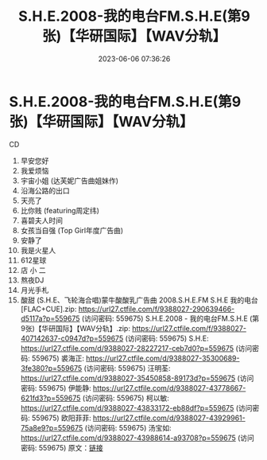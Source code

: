 ﻿---
title: S.H.E.2008-我的电台FM.S.H.E(第9张)【华研国际】【WAV分轨】
date: 2023-06-06 07:36:26
categories: WAV车载音乐、镜像
tags: 华语中文
---
# S.H.E.2008-我的电台FM.S.H.E(第9张)【华研国际】【WAV分轨】

CD
01. 早安您好
02. 我爱烦恼
03. 宇宙小姐 (达芙妮广告曲姐妹作)
04. 沿海公路的出口
05. 天亮了
06. 比你贱 (featuring周定纬)
07. 喜碧夫人时间
08. 女孩当自强 (Top Girl年度广告曲)
09. 安静了
10. 我是火星人
11. 612星球
12. 店 小 二
13. 熬夜DJ
14. 月光手札
15. 酸甜 (S.H.E、飞轮海合唱)蒙牛酸酸乳广告曲
2008.S.H.E.FM S.H.E 我的电台[FLAC+CUE].zip: https://url27.ctfile.com/f/9388027-290639466-d5117a?p=559675
(访问密码: 559675)
S.H.E.2008 - 我的电台FM.S.H.E (第9张)【华研国际】【WAV分轨】.zip: https://url27.ctfile.com/f/9388027-407142637-c0947d?p=559675
(访问密码: 559675)
S.H.E: https://url27.ctfile.com/d/9388027-28227217-ceb7d0?p=559675
(访问密码: 559675)
裘海正: https://url27.ctfile.com/d/9388027-35300689-3fe380?p=559675
(访问密码: 559675)
汪明荃: https://url27.ctfile.com/d/9388027-35450858-89173d?p=559675
(访问密码: 559675)
伊能静: https://url27.ctfile.com/d/9388027-43778667-621fd3?p=559675
(访问密码: 559675)
柯以敏: https://url27.ctfile.com/d/9388027-43833172-eb88df?p=559675
(访问密码: 559675)
欧阳菲菲: https://url27.ctfile.com/d/9388027-43929961-75a8e9?p=559675
(访问密码: 559675)
汤宝如: https://url27.ctfile.com/d/9388027-43988614-a93708?p=559675
(访问密码: 559675)
原文：[链接](https://blog.sina.com.cn/s/blog_1647c7e760103127t.html)